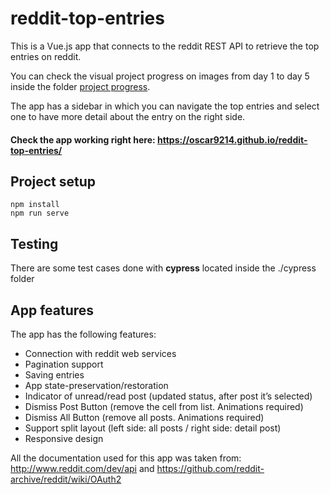 # reddit-top-entries

This is a Vue.js app that connects to the reddit REST API to retrieve the top entries on reddit.

You can check the visual project progress on images from day 1 to day 5 inside the folder [project progress](https://github.com/oscar9214/reddit-top-entries/tree/master/project%20progress).

The app has a sidebar in which you can navigate the top entries and select one to have more detail about the entry on the right side.

#### Check the app working right here: https://oscar9214.github.io/reddit-top-entries/

## Project setup
```
npm install
npm run serve
```

## Testing
There are some test cases done with **cypress** located inside the ./cypress folder

## App features
The app has the following features:
- Connection with reddit web services
- Pagination support
- Saving entries
- App state-preservation/restoration
- Indicator of unread/read post (updated status, after post it’s selected)
- Dismiss Post Button (remove the cell from list. Animations required)
- Dismiss All Button (remove all posts. Animations required)
- Support split layout (left side: all posts / right side: detail post)
- Responsive design

All the documentation used for this app was taken from: http://www.reddit.com/dev/api and https://github.com/reddit-archive/reddit/wiki/OAuth2